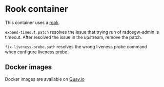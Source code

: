 Rook container
==============

This container uses a [rook][].

`expand-timeout.patch` resolves the issue that trying run of radosgw-admin is timeout.
After resolved the issue in the upstream, remove the patch.

`fix-liveness-probe.path` resolves the wrong liveness probe command when configure liveness probe.

[rook]: https://github.com/rook/rook

Docker images
-------------

Docker images are available on [Quay.io](https://quay.io/repository/cybozu/rook)
